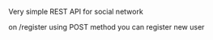 Very simple REST API for social network

on /register using POST method you can register new user
    